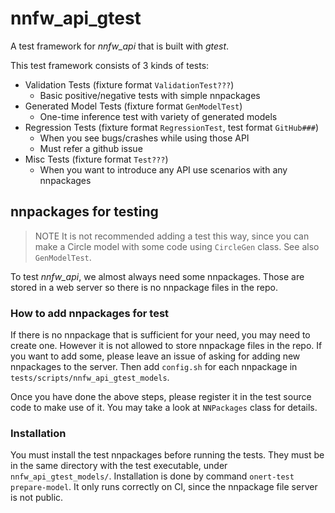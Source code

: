 # nnfw_api_gtest

A test framework for *nnfw_api* that is built with *gtest*.

This test framework consists of 3 kinds of tests:

- Validation Tests (fixture format `ValidationTest???`)
    - Basic positive/negative tests with simple nnpackages
- Generated Model Tests (fixture format `GenModelTest`)
    - One-time inference test with variety of generated models
- Regression Tests (fixture format `RegressionTest`, test format `GitHub###`)
    - When you see bugs/crashes while using those API
    - Must refer a github issue
- Misc Tests (fixture format `Test???`)
    - When you want to introduce any API use scenarios with any nnpackages

## nnpackages for testing

> NOTE It is not recommended adding a test this way, since you can make a Circle model with some code using `CircleGen` class. See also `GenModelTest`.

To test *nnfw_api*, we almost always need some nnpackages. Those are stored in a web server so there is no nnpackage files in the repo.

### How to add nnpackages for test

If there is no nnpackage that is sufficient for your need, you may need to create one. However it is not allowed to store nnpackage files in the repo.
If you want to add some, please leave an issue of asking for adding new nnpackages to the server. Then add `config.sh` for each nnpackage in `tests/scripts/nnfw_api_gtest_models`.

Once you have done the above steps, please register it in the test source code to make use of it. You may take a look at `NNPackages` class for details.

### Installation

You must install the test nnpackages before running the tests. They must be in the same directory with the test executable, under `nnfw_api_gtest_models/`. Installation is done by command `onert-test prepare-model`. It only runs correctly on CI, since the nnpackage file server is not public.

